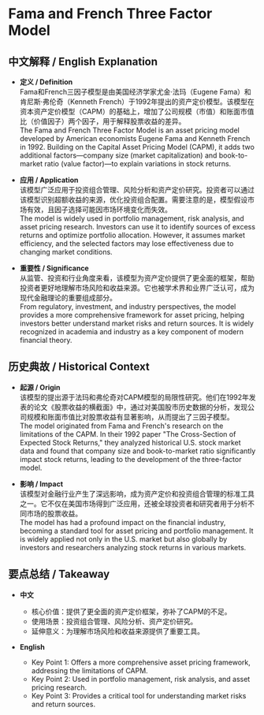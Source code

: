 # Fama and French Three Factor Model

## 中文解释 / English Explanation

* **定义 / Definition**  
  Fama和French三因子模型是由美国经济学家尤金·法玛（Eugene Fama）和肯尼斯·弗伦奇（Kenneth French）于1992年提出的资产定价模型。该模型在资本资产定价模型（CAPM）的基础上，增加了公司规模（市值）和账面市值比（价值因子）两个因子，用于解释股票收益的差异。  
  The Fama and French Three Factor Model is an asset pricing model developed by American economists Eugene Fama and Kenneth French in 1992. Building on the Capital Asset Pricing Model (CAPM), it adds two additional factors—company size (market capitalization) and book-to-market ratio (value factor)—to explain variations in stock returns.

* **应用 / Application**  
  该模型广泛应用于投资组合管理、风险分析和资产定价研究。投资者可以通过该模型识别超额收益的来源，优化投资组合配置。需要注意的是，模型假设市场有效，且因子选择可能因市场环境变化而失效。  
  The model is widely used in portfolio management, risk analysis, and asset pricing research. Investors can use it to identify sources of excess returns and optimize portfolio allocation. However, it assumes market efficiency, and the selected factors may lose effectiveness due to changing market conditions.

* **重要性 / Significance**  
  从监管、投资和行业角度来看，该模型为资产定价提供了更全面的框架，帮助投资者更好地理解市场风险和收益来源。它也被学术界和业界广泛认可，成为现代金融理论的重要组成部分。  
  From regulatory, investment, and industry perspectives, the model provides a more comprehensive framework for asset pricing, helping investors better understand market risks and return sources. It is widely recognized in academia and industry as a key component of modern financial theory.

## 历史典故 / Historical Context

* **起源 / Origin**  
  该模型的提出源于法玛和弗伦奇对CAPM模型的局限性研究。他们在1992年发表的论文《股票收益的横截面》中，通过对美国股市历史数据的分析，发现公司规模和账面市值比对股票收益有显著影响，从而提出了三因子模型。  
  The model originated from Fama and French's research on the limitations of the CAPM. In their 1992 paper "The Cross-Section of Expected Stock Returns," they analyzed historical U.S. stock market data and found that company size and book-to-market ratio significantly impact stock returns, leading to the development of the three-factor model.

* **影响 / Impact**  
  该模型对金融行业产生了深远影响，成为资产定价和投资组合管理的标准工具之一。它不仅在美国市场得到广泛应用，还被全球投资者和研究者用于分析不同市场的股票收益。  
  The model has had a profound impact on the financial industry, becoming a standard tool for asset pricing and portfolio management. It is widely applied not only in the U.S. market but also globally by investors and researchers analyzing stock returns in various markets.

## 要点总结 / Takeaway

* **中文**  
  - 核心价值：提供了更全面的资产定价框架，弥补了CAPM的不足。  
  - 使用场景：投资组合管理、风险分析、资产定价研究。  
  - 延伸意义：为理解市场风险和收益来源提供了重要工具。  

* **English**  
  - Key Point 1: Offers a more comprehensive asset pricing framework, addressing the limitations of CAPM.  
  - Key Point 2: Used in portfolio management, risk analysis, and asset pricing research.  
  - Key Point 3: Provides a critical tool for understanding market risks and return sources.